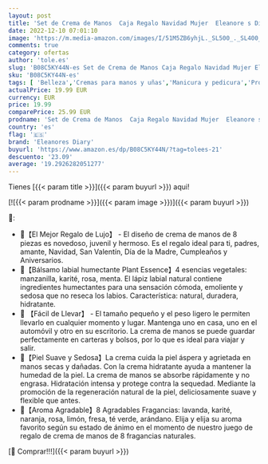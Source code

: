 ```yaml
---
layout: post
title: 'Set de Crema de Manos  Caja Regalo Navidad Mujer  Eleanore s Diary Set de Regalo de 8 PCS Crema de Manos y 4 PCS Bálsamo labial  Mini Hand Cream Nutritiva con Vitamina C y E  Calendario Adviento Mujer'
date: 2022-12-10 07:01:10
image: 'https://m.media-amazon.com/images/I/51M5ZB6yhjL._SL500_._SL400_.jpg'
comments: true
category: ofertas
author: 'tole.es'
slug: 'B08C5KY44N-es Set de Crema de Manos Caja Regalo Navidad Mujer Eleanore s...'
sku: 'B08C5KY44N-es'
tags: [ 'Belleza','Cremas para manos y uñas','Manicura y pedicura','Productos para el cuidado de las manos y de los pies','adviento','de','eleanores diary','navidad','regalo','set','🇪🇸', ]
actualPrice: 19.99 EUR
currency: EUR
price: 19.99
comparePrice: 25.99 EUR
prodname: 'Set de Crema de Manos  Caja Regalo Navidad Mujer  Eleanore s Diary Set de Regalo de 8 PCS Crema de Manos y 4 PCS Bálsamo labial  Mini Hand Cream Nutritiva con Vitamina C y E  Calendario Adviento Mujer'
country: 'es'
flag: '🇪🇸'
brand: 'Eleanores Diary'
buyurl: 'https://www.amazon.es/dp/B08C5KY44N/?tag=tolees-21'
descuento: '23.09'
average: '19.2926282051277'
---
```


Tienes [{{< param title >}}]({{< param buyurl >}}) aqui!

[![{{< param prodname >}}]({{< param image >}})]({{< param buyurl >}})

🔎:

- 🎁【El Mejor Regalo de Lujo】 - El diseño de crema de manos de 8 piezas es novedoso, juvenil y hermoso. Es el regalo ideal para ti, padres, amante, Navidad, San Valentín, Día de la Madre, Cumpleaños y Aniversarios.
- 🎠【Bálsamo labial humectante Plant Essence】4 esencias vegetales: manzanilla, karité, rosa, menta. El lápiz labial natural contiene ingredientes humectantes para una sensación cómoda, emoliente y sedosa que no reseca los labios. Característica: natural, duradera, hidratante.
- 🎡 【Fácil de Llevar】 - El tamaño pequeño y el peso ligero le permiten llevarlo en cualquier momento y lugar. Mantenga uno en casa, uno en el automóvil y otro en su escritorio. La crema de manos se puede guardar perfectamente en carteras y bolsos, por lo que es ideal para viajar y salir.
- 🎪【Piel Suave y Sedosa】La crema cuida la piel áspera y agrietada en manos secas y dañadas. Con la crema hidratante ayuda a mantener la humedad de la piel. La crema de manos se absorbe rápidamente y no engrasa. Hidratación intensa y protege contra la sequedad. Mediante la promoción de la regeneración natural de la piel, deliciosamente suave y flexible que antes.
- 🤡【Aroma Agradable】8 Agradables Fragancias: lavanda, karité, naranja, rosa, limón, fresa, té verde, arándano. Elija y elija su aroma favorito según su estado de ánimo en el momento de nuestro juego de regalo de crema de manos de 8 fragancias naturales.

[🛒 Comprar!!!]({{< param buyurl >}})
